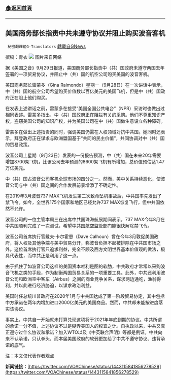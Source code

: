 ###  [:house:返回首頁](https://github.com/ourhimalayas/txt)
---


## 美国商务部长指责中共未遵守协议并阻止购买波音客机
` 秘密翻譯組G-Translators` [轉載自GNews](https://gnews.org/zh-hans/1562596/)

撰稿：青衣
![](https://assets.gnews.org/wp-content/uploads/2021/09/图片1-97.png)
图片来自网络

据《美国之音》9月29日报道，美国商务部长指责中（共）国政府未遵守两国去年签署的一项贸易协议，并阻止中（共）国的航空公司购买美国的波音客机。

美国商务部长雷蒙多（Gina Raimondo）星期一（9月28日）在一次讲话中表示，中（共）国的航空公司希望购买价值数以百亿美元的美国飞机，但是中（共）国政府正在阻止他们购买。

在发表上述讲话之前，雷蒙多在接受“美国全国公共电台”（NPR）采访时也做出过相同表述。雷蒙多指出，中（共）国政府正在阻拦有关的采购。他们不尊重知识产权，盗窃美国公司的知识产权，并为美国公司在中（共）国做生意设立各种障碍。

雷蒙多在做出上述指责的同时，强调美国仍需在人权领域对抗中共国。她同时还表示，拜登政府正在谋求与欧洲盟国基于“共同的民主价值”，共同协调对中（共）国的贸易政策。

波音公司上星期（9月23日）发表的一份报告预测，中（共）国在未来20年需要增加8700架飞机，比该公司去年预测的8600架飞机有所增加，总价值预估达1.47万亿美元。

中（共）国占波音公司客机全球市场的四分之一。然而，美中关系持续恶化，使波音公司与中（共）国之间的合作发展前景增添了不确定性。

在2019年3月波音737 MAX飞机发生第二次致命坠机事故后，中共国率先发出了禁飞令。如今，全世界175个国家和地区已经允许737 MAX恢复飞行，但中共国依然不允许。

波音公司的一位主管本周三在出席中共国珠海航展期间表示，737 MAX今年8月在中共国顺利完成了一次测试，希望中共国航空监管部门能很快解除禁飞令。

波音公司首席执行官戴夫·卡尔霍恩（Dave Calhoun）曾在今年3月敦促美国政府，将人权及其他争端与美中贸易分开，称波音负担不起被排除在中共国市场之外。这位首席执行官只追求利益，完全不顾及西方文明世界基本价值观的做法，极具代表性，而中共正是利用了这一点。

由于抓住了如波音公司这样的美国资本唯利是图的软肋，中共政府才常常以采购波音飞机之类的手段，作为制衡两国贸易关系的一项重要工具。此外，中共还利用波音公司和欧洲空中客车（Airbus）之间的商业竞争关系，谋求两边通吃，渔翁得利，并以此进行经济胁迫，以谋求政治利益。

美国时任总统川普政府在2020年1月与中共国达成了第一阶段贸易协定，其中包括中方承诺在两年内增加进口2000亿美元的美国商品。然而，中共却未能按进度落实该协议。

事实上，中共自一开始就未打算兑现这项将于2021年年底到期的协议。中共所谓的承诺一分不值，上述协议不过是糊弄美国人的权宜之计。自执政以来，中共又真正遵守过什么协议和承诺？加入WTO以及《中英联合声明》等都是例证。中共向来不认承诺，只认拳头，而本届美国政府的软弱更加给了中共不遵守协议、违背承诺的底气。

注：本文仅代表作者观点

**新闻链接：**[https://twitter.com/VOAChinese/status/1443115841856278529](https://twitter.com/VOAChinese/status/1443115841856278529)
